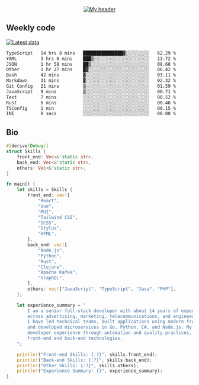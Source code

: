 <div align="center">
  <a href="https://skvggor.dev">
    <img src="https://github.com/skvggor/skvggor/assets/958723/d0c9aa9c-0c21-4219-acff-3d4f36f94691" alt="My header" />
  </a>
</div>


## Weekly code

[![Latest data](https://github.com/skvggor/skvggor/actions/workflows/main.yml/badge.svg)](https://github.com/skvggor/skvggor/actions/workflows/main.yml)

<!--START_SECTION:waka-->

```txt
TypeScript   14 hrs 8 mins   ███████████████▓░░░░░░░░░   62.29 %
YAML         3 hrs 6 mins    ███▒░░░░░░░░░░░░░░░░░░░░░   13.72 %
JSON         1 hr 58 mins    ██▒░░░░░░░░░░░░░░░░░░░░░░   08.68 %
Other        1 hr 27 mins    █▓░░░░░░░░░░░░░░░░░░░░░░░   06.42 %
Bash         42 mins         ▓░░░░░░░░░░░░░░░░░░░░░░░░   03.11 %
Markdown     31 mins         ▓░░░░░░░░░░░░░░░░░░░░░░░░   02.32 %
Git Config   21 mins         ▒░░░░░░░░░░░░░░░░░░░░░░░░   01.59 %
JavaScript   9 mins          ▒░░░░░░░░░░░░░░░░░░░░░░░░   00.71 %
Text         7 mins          ░░░░░░░░░░░░░░░░░░░░░░░░░   00.52 %
Rust         6 mins          ░░░░░░░░░░░░░░░░░░░░░░░░░   00.48 %
TSConfig     1 min           ░░░░░░░░░░░░░░░░░░░░░░░░░   00.15 %
INI          0 secs          ░░░░░░░░░░░░░░░░░░░░░░░░░   00.00 %
```

<!--END_SECTION:waka-->

## Bio

```rust
#[derive(Debug)]
struct Skills {
    front_end: Vec<&'static str>,
    back_end: Vec<&'static str>,
    others: Vec<&'static str>,
}

fn main() {
    let skills = Skills {
        front_end: vec![
            "React",
            "Vue",
            "MUI",
            "Tailwind CSS",
            "SCSS",
            "Stylus",
            "HTML",
        ],
        back_end: vec![
            "Node.js",
            "Python",
            "Rust",
            "Clojure",
            "Apache Kafka",
            "GraphQL",
        ],
        others: vec!["JavaScript", "TypeScript", "Java", "PHP"],
    };

    let experience_summary = "
        I am a senior full-stack developer with about 14 years of experience in large-scale projects
        across advertising, marketing, telecommunications, and engineering sectors.
        I have led technical teams, built applications using modern front-end frameworks like React and Vue,
        and developed microservices in Go, Python, C#, and Node.js. My recent work focuses on improving
        developer experience through automation and quality practices, leveraging my skills in both
        front-end and back-end technologies.
    ";

    println!("Front-end Skills: {:?}", skills.front_end);
    println!("Back-end Skills: {:?}", skills.back_end);
    println!("Other Skills: {:?}", skills.others);
    println!("Experience Summary: {}", experience_summary);
}
```
<!-- </details> -->

<!-- <div align="center">
  <h2>🤖 Recent Code Activity</h2>
  <img width="500" src="https://github-readme-stats.vercel.app/api/wakatime?username=skvggor&hide_title=true&layout=compact&theme=transparent" alt="Wakatime Stats" />
</div>

<br>

<div align="center">
  <h2>📈 GitHub Stats</h2>
  <img width="500" src="https://github-readme-stats.vercel.app/api?username=skvggor&show_icons=true&theme=transparent&hide_title=true&count_private=true" alt="GitHub Stats" />
</div>
 -->
